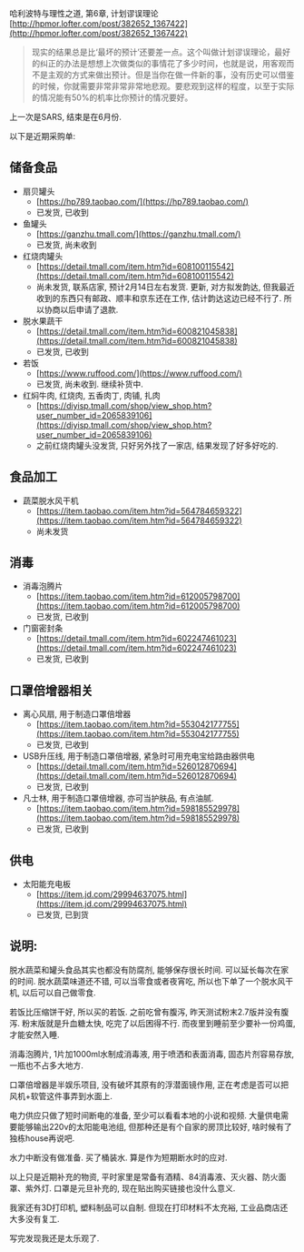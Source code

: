 <!--
.. title: 近期采购单
.. slug: shopping_list
.. date: 2020-2-11 12:00 UTC+08:00
.. tags: 
.. category: 
.. link:
.. description:
.. type: text
-->

哈利波特与理性之道, 第6章, 计划谬误理论
[http://hpmor.lofter.com/post/382652_1367422](http://hpmor.lofter.com/post/382652_1367422)

> 现实的结果总是比‘最坏的预计’还要差一点。这个叫做计划谬误理论，最好的纠正的办法是想想上次做类似的事情花了多少时间，也就是说，用客观而不是主观的方式来做出预计。但是当你在做一件新的事，没有历史可以借鉴的时候，你就需要非常非常非常地悲观。要悲观到这样的程度，以至于实际的情况能有50%的机率比你预计的情况要好。

上一次是SARS, 结束是在6月份.

以下是近期采购单:

<!-- TEASER_END -->

## 储备食品

* 扇贝罐头
    * [https://hp789.taobao.com/](https://hp789.taobao.com/)
    * 已发货, 已收到
* 鱼罐头
    * [https://ganzhu.tmall.com/](https://ganzhu.tmall.com/)
    * 已发货, 尚未收到
* 红烧肉罐头
    * [https://detail.tmall.com/item.htm?id=608100115542](https://detail.tmall.com/item.htm?id=608100115542)
    * 尚未发货, 联系店家, 预计2月14日左右发货. 更新, 对方拟发韵达, 但我最近收到的东西只有邮政、顺丰和京东还在工作, 估计韵达这边已经不行了. 所以协商以后申请了退款.
* 脱水果蔬干
    * [https://detail.tmall.com/item.htm?id=600821045838](https://detail.tmall.com/item.htm?id=600821045838)
    * 已发货, 已收到
* 若饭
    * [https://www.ruffood.com/](https://www.ruffood.com/)
    * 已发货, 尚未收到. 继续补货中.
* 红焖牛肉, 红烧肉, 五香肉丁, 肉铺, 扎肉
    * [https://diyisp.tmall.com/shop/view_shop.htm?user_number_id=2065839106](https://diyisp.tmall.com/shop/view_shop.htm?user_number_id=2065839106)
    * 之前红烧肉罐头没发货, 只好另外找了一家店, 结果发现了好多好吃的. 

## 食品加工

* 蔬菜脱水风干机 
    * [https://item.taobao.com/item.htm?id=564784659322](https://item.taobao.com/item.htm?id=564784659322)
    * 尚未发货

## 消毒
* 消毒泡腾片
    * [https://item.taobao.com/item.htm?id=612005798700](https://item.taobao.com/item.htm?id=612005798700)
    * 已发货, 已收到
* 门窗密封条
    * [https://detail.tmall.com/item.htm?id=602247461023](https://detail.tmall.com/item.htm?id=602247461023)
    * 已发货, 已收到

## 口罩倍增器相关

* 离心风扇, 用于制造口罩倍增器
    * [https://item.taobao.com/item.htm?id=553042177755](https://item.taobao.com/item.htm?id=553042177755)
    * 已发货, 已收到
* USB升压线, 用于制造口罩倍增器, 紧急时可用充电宝给路由器供电
    * [https://detail.tmall.com/item.htm?id=526012870694](https://detail.tmall.com/item.htm?id=526012870694)
    * 已发货, 已收到
* 凡士林, 用于制造口罩倍增器, 亦可当护肤品, 有点油腻.
    * [https://item.taobao.com/item.htm?id=598185529978](https://item.taobao.com/item.htm?id=598185529978)
    * 已发货, 已收到

## 供电
* 太阳能充电板
    * [https://item.jd.com/29994637075.html](https://item.jd.com/29994637075.html)
    * 已发货, 已到货


## 说明:

脱水蔬菜和罐头食品其实也都没有防腐剂, 能够保存很长时间. 可以延长每次在家的时间. 脱水蔬菜味道还不错, 可以当零食或者夜宵吃, 所以也下单了一个脱水风干机, 以后可以自己做零食.

若饭比压缩饼干好, 所以买的若饭. 之前吃曾有腹泻, 昨天测试粉末2.7版并没有腹泻. 粉末版就是升血糖太快, 吃完了以后困得不行. 而夜里到睡前至少要补一份鸡蛋, 才能安然入睡. 

消毒泡腾片, 1片加1000ml水制成消毒液, 用于喷洒和表面消毒, 固态片剂容易存放, 一瓶也不占多大地方. 

口罩倍增器是半娱乐项目, 没有破坏其原有的浮潜面镜作用, 正在考虑是否可以把风机+软管这件事弄到水面上.

电力供应只做了短时间断电的准备, 至少可以看看本地的小说和视频. 大量供电需要能够输出220v的太阳能电池组, 但那种还是有个自家的房顶比较好, 啥时候有了独栋house再说吧. 

水力中断没有做准备. 买了桶装水. 算是作为短期断水时的应对. 

以上只是近期补充的物资, 平时家里是常备有酒精、84消毒液、灭火器、防火面罩、紫外灯. 口罩是元旦补充的, 现在贴出购买链接也没什么意义. 

我家还有3D打印机, 塑料制品可以自制. 但现在打印材料不太充裕, 工业品商店还大多没有复工. 

写完发现我还是太乐观了. 